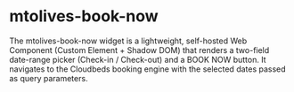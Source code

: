 # mtolives-book-now
The mtolives-book-now widget is a lightweight, self-hosted Web Component (Custom Element + Shadow DOM) that renders a two-field date-range picker (Check-in / Check-out) and a BOOK NOW button. It navigates to the Cloudbeds booking engine with the selected dates passed as query parameters.
